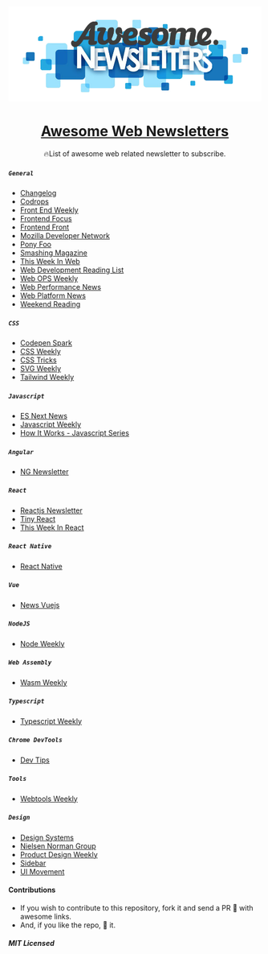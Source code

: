 <p align="middle"><img src="./logo.png" alt="Awesome newsletters"/><p>
<h1 align="middle"><a href="https://git.io/awesome-web-newsletters"> Awesome Web Newsletters</a></h1>

<p align="middle"> 🔥List of awesome web related newsletter to subscribe. </p>

##### `General`

- [Changelog](https://changelog.com/)
- [Codrops](https://tympanus.net/codrops/)
- [Front End Weekly](https://frontendweekly.co/)
- [Frontend Focus](https://frontendfoc.us/)
- [Frontend Front](https://frontendfront.com/)
- [Mozilla Developer Network](https://www.mozilla.org/en-US/newsletter/)
- [Pony Foo](https://ponyfoo.com/weekly)
- [Smashing Magazine](https://www.smashingmagazine.com/the-smashing-newsletter)
- [This Week In Web](https://www.this-week-in-web.com)
- [Web Development Reading List](https://wdrl.info/)
- [Web OPS Weekly](https://webopsweekly.com/)
- [Web Performance News](https://perf.email/)
- [Web Platform News](https://webplatform.news)
- [Weekend Reading](https://labnotes.org/)

##### `CSS`

- [Codepen Spark](https://codepen.io/spark/)
- [CSS Weekly](https://css-weekly.com/)
- [CSS Tricks](https://css-tricks.com/)
- [SVG Weekly](https://tinyletter.com/svgweekly)
- [Tailwind Weekly](https://tailwindweekly.com/)

##### `Javascript`

- [ES Next News](http://esnextnews.com/)
- [Javascript Weekly](https://javascriptweekly.com)
- [How It Works - Javascript Series](https://how-it-works.dev)

##### `Angular`

- [NG Newsletter](https://www.ng-newsletter.com/)

##### `React`

- [Reactjs Newsletter](http://reactjsnewsletter.com/)
- [Tiny React](http://tinyreact.email)
- [This Week In React](http://this-week-in-react.org)

##### `React Native`

- [React Native](http://reactnative.cc/)

##### `Vue`

- [News Vuejs ](https://news.vuejs.org/)

##### `NodeJS`

- [Node Weekly](https://nodeweekly.com/)

##### `Web Assembly`

- [Wasm Weekly](https://wasmweekly.news/)

##### `Typescript`

- [Typescript Weekly](https://www.typescript-weekly.com/)

##### `Chrome DevTools`

- [Dev Tips](https://umaar.com/dev-tips/)

##### `Tools`

- [Webtools Weekly](https://webtoolsweekly.com/)

##### `Design`

- [Design Systems](https://designsystems.email/)
- [Nielsen Norman Group](https://www.nngroup.com/articles/subscribe/)
- [Product Design Weekly](http://designweekly.atomic.io/)
- [Sidebar](https://sidebar.io/)
- [UI Movement](https://newsletter.uimovement.com/ui-movement/)

#### Contributions

- If you wish to contribute to this repository, fork it and send a PR 😬 with awesome links.
- And, if you like the repo, 🌟 it.

##### MIT Licensed
